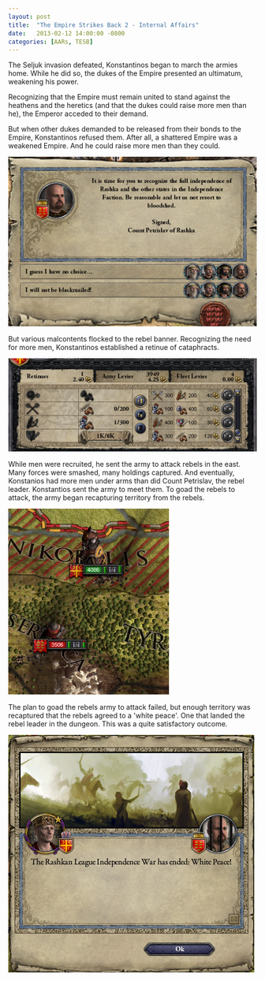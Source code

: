 ```yaml
---
layout: post
title:  "The Empire Strikes Back 2 - Internal Affairs"
date:   2013-02-12 14:00:00 -0800
categories: [AARs, TESB]
---
```

The Seljuk invasion defeated, Konstantinos began to march the armies home. While he did so, the dukes of the Empire presented an ultimatum, weakening his power.

Recognizing that the Empire must remain united to stand against the heathens and the heretics (and that the dukes could raise more men than he), the Emperor acceded to their demand.

But when other dukes demanded to be released from their bonds to the Empire, Konstantinos refused them. After all, a shattered Empire was a weakened Empire. And he could raise more men than they could.

![](/assets/tesb_images/2-1.png)

But various malcontents flocked to the rebel banner. Recognizing the need for more men, Konstantinos established a retinue of cataphracts.

![](/assets/tesb_images/2-2.png)

While men were recruited, he sent the army to attack rebels in the east. Many forces were smashed, many holdings captured. And eventually, Konstanios had more men under arms than did Count Petrislav, the rebel leader. Konstantios sent the army to meet them. To goad the rebels to attack, the army began recapturing territory from the rebels.

![](/assets/tesb_images/2-3.png)

The plan to goad the rebels army to attack failed, but enough territory was recaptured that the rebels agreed to a 'white peace'. One that landed the rebel leader in the dungeon. This was a quite satisfactory outcome.

![](/assets/tesb_images/2-4.png)